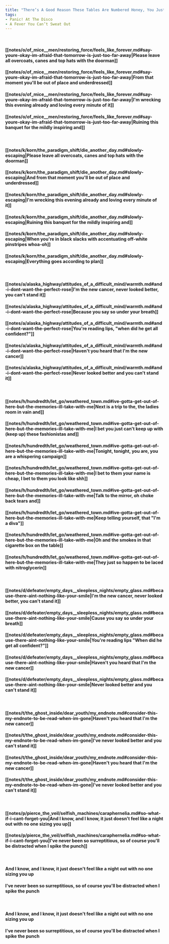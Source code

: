 ```yaml
---
title: "There’s A Good Reason These Tables Are Numbered Honey, You Just Haven’t Thought Of It Yet"
tags:
- Panic! At The Disco
- A Fever You Can’t Sweat Out
---
```

&nbsp;
#### [[notes/o/of_mice__men/restoring_force/feels_like_forever.md#say-youre-okay-im-afraid-that-tomorrow-is-just-too-far-away|Please leave all overcoats, canes and top hats with the doorman]]
#### [[notes/o/of_mice__men/restoring_force/feels_like_forever.md#say-youre-okay-im-afraid-that-tomorrow-is-just-too-far-away|From that moment you'll be out of place and underdressed]]
#### [[notes/o/of_mice__men/restoring_force/feels_like_forever.md#say-youre-okay-im-afraid-that-tomorrow-is-just-too-far-away|I'm wrecking this evening already and loving every minute of it]]
#### [[notes/o/of_mice__men/restoring_force/feels_like_forever.md#say-youre-okay-im-afraid-that-tomorrow-is-just-too-far-away|Ruining this banquet for the mildly inspiring and]]
&nbsp;
#### [[notes/k/korn/the_paradigm_shift/die_another_day.md#slowly-escaping|Please leave all overcoats, canes and top hats with the doorman]]
#### [[notes/k/korn/the_paradigm_shift/die_another_day.md#slowly-escaping|And from that moment you'll be out of place and underdressed]]
#### [[notes/k/korn/the_paradigm_shift/die_another_day.md#slowly-escaping|I'm wrecking this evening already and loving every minute of it]]
#### [[notes/k/korn/the_paradigm_shift/die_another_day.md#slowly-escaping|Ruining this banquet for the mildly inspiring and]]
#### [[notes/k/korn/the_paradigm_shift/die_another_day.md#slowly-escaping|When you're in black slacks with accentuating off-white pinstripes whoa-oh]]
#### [[notes/k/korn/the_paradigm_shift/die_another_day.md#slowly-escaping|Everything goes according to plan]]
&nbsp;
#### [[notes/a/alaska_highway/attitudes_of_a_difficult_mind/warmth.md#and-i-dont-want-the-perfect-rose|I'm the new cancer, never looked better, you can't stand it]]
#### [[notes/a/alaska_highway/attitudes_of_a_difficult_mind/warmth.md#and-i-dont-want-the-perfect-rose|Because you say so under your breath]]
#### [[notes/a/alaska_highway/attitudes_of_a_difficult_mind/warmth.md#and-i-dont-want-the-perfect-rose|You're reading lips, "when did he get all confident?"]]
#### [[notes/a/alaska_highway/attitudes_of_a_difficult_mind/warmth.md#and-i-dont-want-the-perfect-rose|Haven't you heard that  I'm the new cancer]]
#### [[notes/a/alaska_highway/attitudes_of_a_difficult_mind/warmth.md#and-i-dont-want-the-perfect-rose|Never looked better and you can't stand it]]
&nbsp;
#### [[notes/h/hundredth/let_go/weathered_town.md#ive-gotta-get-out-of-here-but-the-memories-ill-take-with-me|Next is a trip to the, the ladies room in vain and]]
#### [[notes/h/hundredth/let_go/weathered_town.md#ive-gotta-get-out-of-here-but-the-memories-ill-take-with-me|I bet you just can't keep up with (keep up) these fashionistas and]]
#### [[notes/h/hundredth/let_go/weathered_town.md#ive-gotta-get-out-of-here-but-the-memories-ill-take-with-me|Tonight, tonight, you are, you are a whispering campaign]]
#### [[notes/h/hundredth/let_go/weathered_town.md#ive-gotta-get-out-of-here-but-the-memories-ill-take-with-me|I bet to them your name is cheap, I bet to them you look like shh]]
#### [[notes/h/hundredth/let_go/weathered_town.md#ive-gotta-get-out-of-here-but-the-memories-ill-take-with-me|Talk to the mirror, oh choke back tears and]]
#### [[notes/h/hundredth/let_go/weathered_town.md#ive-gotta-get-out-of-here-but-the-memories-ill-take-with-me|Keep telling yourself, that "I'm a diva"]]
#### [[notes/h/hundredth/let_go/weathered_town.md#ive-gotta-get-out-of-here-but-the-memories-ill-take-with-me|Oh and the smokes in that cigarette box on the table]]
#### [[notes/h/hundredth/let_go/weathered_town.md#ive-gotta-get-out-of-here-but-the-memories-ill-take-with-me|They just so happen to be laced with nitroglycerin]]
&nbsp;
#### [[notes/d/defeater/empty_days__sleepless_nights/empty_glass.md#because-there-aint-nothing-like-your-smile|I'm the new cancer, never looked better, you can't stand it]]
#### [[notes/d/defeater/empty_days__sleepless_nights/empty_glass.md#because-there-aint-nothing-like-your-smile|Cause you say so under your breath]]
#### [[notes/d/defeater/empty_days__sleepless_nights/empty_glass.md#because-there-aint-nothing-like-your-smile|You're reading lips "When did he get all confident?"]]
#### [[notes/d/defeater/empty_days__sleepless_nights/empty_glass.md#because-there-aint-nothing-like-your-smile|Haven't you heard that I'm the new cancer]]
#### [[notes/d/defeater/empty_days__sleepless_nights/empty_glass.md#because-there-aint-nothing-like-your-smile|Never looked better and you can't stand it]]
&nbsp;
#### [[notes/t/the_ghost_inside/dear_youth/my_endnote.md#consider-this-my-endnote-to-be-read-when-im-gone|Haven't you heard that I'm the new cancer]]
#### [[notes/t/the_ghost_inside/dear_youth/my_endnote.md#consider-this-my-endnote-to-be-read-when-im-gone|I've never looked better and you can't stand it]]
#### [[notes/t/the_ghost_inside/dear_youth/my_endnote.md#consider-this-my-endnote-to-be-read-when-im-gone|Haven't you heard that I'm the new cancer]]
#### [[notes/t/the_ghost_inside/dear_youth/my_endnote.md#consider-this-my-endnote-to-be-read-when-im-gone|I've never looked better and you can't stand it]]
&nbsp;
#### [[notes/p/pierce_the_veil/selfish_machines/caraphernelia.md#so-what-if-i-cant-forget-you|And I know, and I know, it just doesn't feel like a night out with no one sizing you up]]
#### [[notes/p/pierce_the_veil/selfish_machines/caraphernelia.md#so-what-if-i-cant-forget-you|I've never been so surreptitious, so of course you'll be distracted when I spike the punch]]
&nbsp;
#### And I know, and I know, it just doesn't feel like a night out with no one sizing you up
#### I've never been so surreptitious, so of course you'll be distracted when I spike the punch
&nbsp;
#### And I know, and I know, it just doesn't feel like a night out with no one sizing you up
#### I've never been so surreptitious, so of course you'll be distracted when I spike the punch
